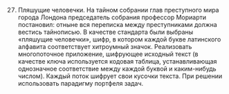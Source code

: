 27. Пляшущие человечки. На тайном собрании глав преступного мира
города Лондона председатель собрания профессор Мориарти постановил:
отныне вся переписка между преступниками должна вестись тайнописью. В
качестве стандарта были выбраны «пляшущие человечки», шифр, в котором
каждой букве латинского алфавита соответствует хитроумный значок.
Реализовать многопоточное приложение, шифрующее исходный текст (в
качестве ключа используется кодовая таблица, устанавливающая
однозначное соответствие между каждой буквой и каким-нибудь числом).
Каждый поток шифрует свои кусочки текста. При решении использовать
парадигму портфеля задач.
